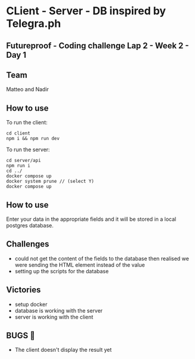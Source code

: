 # CLient - Server - DB inspired by Telegra.ph

## Futureproof - Coding challenge Lap 2 - Week 2 - Day 1

## Team

Matteo and Nadir

## How to use

To run the client:

```
cd client
npm i && npm run dev
```

To run the server:

```
cd server/api
npm run i
cd ../
docker compose up
docker system prune // (select Y)
docker compose up
```

## How to use

Enter your data in the appropriate fields and it will be stored in a local postgres database.

## Challenges

- could not get the content of the fields to the database then realised we were sending the HTML element instead of the value
- setting up the scripts for the database

## Victories

- setup docker
- database is working with the server
- server is working with the client

## BUGS 🐛

- The client doesn't display the result yet
